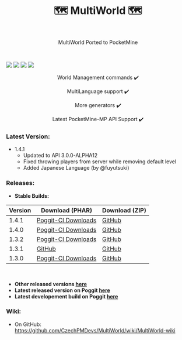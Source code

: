 <h1 align="center"> 🗺️ MultiWorld 🗺️</h1>
<br>

<p align="center"> MultiWorld Ported to PocketMine </p>
<br>

[![](https://poggit.pmmp.io/shield.state/MultiWorld)](https://poggit.pmmp.io/p/MultiWorld) [![](https://poggit.pmmp.io/shield.api/MultiWorld)](https://poggit.pmmp.io/p/MultiWorld) [![](https://poggit.pmmp.io/shield.dl.total/MultiWorld)](https://poggit.pmmp.io/p/MultiWorld) [![](https://poggit.pmmp.io/shield.dl/MultiWorld)](https://poggit.pmmp.io/p/MultiWorld)


<p align="center">World Management commands ✔️</p>
<p align="center">MultiLanguage support ✔️</p>
<p align="center">More generators ✔️</p>
<p align="center">Latest PocketMine-MP API Support ✔️</p>

### Latest Version:
- 1.4.1
	- Updated to API 3.0.0-ALPHA12
	- Fixed throwing players from server while removing default level
	- Added Japanese Language (by @fuyutsuki)

### Releases:

- **Stable Builds:**

| Version | Download (PHAR) | Download (ZIP) |
| ------- | --------------- | -------------- |
| 1.4.1 | [Poggit-CI Downloads](https://poggit.pmmp.io/r/27881/MultiWorld_dev-99.phar) | [GitHub](https://github.com/CzechPMDevs/MultiWorld/archive/1.4.1.zip) |
| 1.4.0 | [Poggit-CI Downloads](https://poggit.pmmp.io/r/27881/MultiWorld_dev-99.phar) | [GitHub](https://github.com/CzechPMDevs/MultiWorld/archive/be4083eae06adc249e3d4a8968ea0992d42f929c.zip) |
| 1.3.2 | [Poggit-CI Downloads](https://poggit.pmmp.io/r/11536/MultiWorld_dev-86.phar) | [GitHub](https://github.com/CzechPMDevs/MultiWorld/archive/5237db27b69fbf9a9aac66075fd81e9e804f180c.zip) |
| 1.3.1 | [GitHub](https://github.com/CzechPMDevs/MultiWorld/releases/download/1.3.1/MultiWorld.phar) | [GitHub](https://github.com/CzechPMDevs/MultiWorld/archive/1.3.1.zip) |
| 1.3.0 | [Poggit-CI Downloads](https://poggit.pmmp.io/r/10889/MultiWorld.phar) | [GitHub](https://github.com/CzechPMDevs/MultiWorld/archive/1.3.0.zip) |

<br>

- **Other released versions [here](https://github.com/CzechPMDevs/MultiWorld/releases)**
- **Latest released version on Poggit [here](https://poggit.pmmp.io/p/MultiWorld/)**
-  **Latest developement build on Poggit [here](https://poggit.pmmp.io/ci/CzechPMDevs/MultiWorld/MultiWorld)**

### Wiki:

- On GitHub: https://github.com/CzechPMDevs/MultiWorld/wiki/MultiWorld-wiki 



